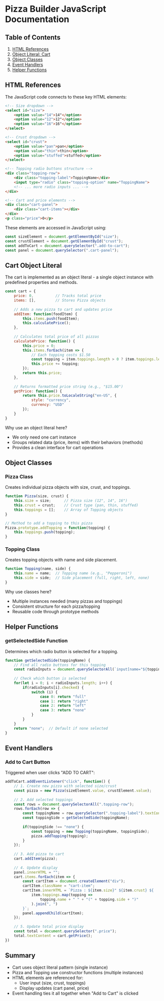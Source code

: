 # Pizza Builder JavaScript Documentation

## Table of Contents
1. [HTML References](#html-references)
2. [Object Literal: Cart](#cart-object-literal)
3. [Object Classes](#object-classes)
4. [Event Handlers](#event-handlers)
5. [Helper Functions](#helper-functions)

## HTML References
The JavaScript code connects to these key HTML elements:

```html
<!-- Size dropdown -->
<select id="size">
    <option value="14">14"</option>
    <option value="12">12"</option>
    <option value="16">16"</option>
</select>

<!-- Crust dropdown -->
<select id="crust">
    <option value="pan">pan</option>
    <option value="thin">thin</option>
    <option value="stuffed">stuffed</option>
</select>

<!-- Topping radio buttons structure -->
<div class="topping-row">
    <div class="topping-label">ToppingName</div>
    <input type="radio" class="topping-option" name="ToppingName">
    <!-- ... more radio inputs ... -->
</div>

<!-- Cart and price elements -->
<div class="cart-panel">
    <div class="cart-items"></div>
</div>
<p class="price">0</p>
```

These elements are accessed in JavaScript using:
```javascript
const sizeElement = document.getElementById("size");
const crustElement = document.getElementById("crust");
const addToCart = document.querySelector(".add-to-cart");
const panel = document.querySelector(".cart-panel");
```

## Cart Object Literal
The cart is implemented as an object literal - a single object instance with predefined properties and methods.

```javascript
const cart = {
    price: 0,          // Tracks total price
    items: [],         // Stores Pizza objects
    
    // Adds a new pizza to cart and updates price
    addItem: function(foodItem) {
        this.items.push(foodItem);
        this.calculatePrice();
    },
    
    // Calculates total price of all pizzas
    calculatePrice: function() {
        this.price = 0;
        this.items.forEach(item => {
            // Each topping costs $1.50
            const topping = item.toppings.length > 0 ? item.toppings.length * 1.5 : 0;
            this.price += topping;
        });
        return this.price;
    },
    
    // Returns formatted price string (e.g., "$15.00")
    getPrice: function() {
        return this.price.toLocaleString("en-US", {
            style: "currency",
            currency: "USD"
        });
    }
}
```

Why use an object literal here?
- We only need one cart instance
- Groups related data (price, items) with their behaviors (methods)
- Provides a clean interface for cart operations

## Object Classes

### Pizza Class
Creates individual pizza objects with size, crust, and toppings.

```javascript
function Pizza(size, crust) {
    this.size = size;      // Pizza size (12", 14", 16")
    this.crust = crust;    // Crust type (pan, thin, stuffed)
    this.toppings = [];    // Array of Topping objects
}

// Method to add a topping to this pizza
Pizza.prototype.addTopping = function(topping) {
    this.toppings.push(topping);
}
```

### Topping Class
Creates topping objects with name and side placement.

```javascript
function Topping(name, side) {
    this.name = name;  // Topping name (e.g., "Pepperoni")
    this.side = side;  // Side placement (full, right, left, none)
}
```

Why use classes here?
- Multiple instances needed (many pizzas and toppings)
- Consistent structure for each pizza/topping
- Reusable code through prototype methods

## Helper Functions

### getSelectedSide Function
Determines which radio button is selected for a topping.

```javascript
function getSelectedSide(toppingName) {
    // Find all radio buttons for this topping
    const radioInputs = document.querySelectorAll(`input[name="${toppingName}"]`);
    
    // Check which button is selected
    for(let i = 0; i < radioInputs.length; i++) {
        if(radioInputs[i].checked) {
            switch (i) {
                case 0: return "full"
                case 1: return "right"
                case 2: return "left"
                case 3: return "none"
            }
        }
    }
    return "none";  // Default if none selected
}
```

## Event Handlers

### Add to Cart Button
Triggered when user clicks "ADD TO CART":

```javascript
addToCart.addEventListener("click", function() {
    // 1. Create new pizza with selected size/crust
    const pizza = new Pizza(sizeElement.value, crustElement.value);
    
    // 2. Add selected toppings
    const rows = document.querySelectorAll(".topping-row");
    rows.forEach(row => {
        const toppingName = row.querySelector(".topping-label").textContent;
        const toppingSide = getSelectedSide(toppingName);
        
        if(toppingSide !== "none") {
            const topping = new Topping(toppingName, toppingSide);
            pizza.addTopping(topping);
        }
    });
    
    // 3. Add pizza to cart
    cart.addItem(pizza);
    
    // 4. Update display
    panel.innerHTML = "";
    cart.items.forEach(item => {
        const cartItem = document.createElement("div");
        cartItem.className = "cart-item";
        cartItem.innerHTML = `Pizza : ${item.size}" ${item.crust} ${
            item.toppings.map(topping => 
                topping.name + " " + "(" + topping.side + ")"
            ).join(", ")
        }`;
        panel.appendChild(cartItem);
    });
    
    // 5. Update total price display
    const total = document.querySelector(".price");
    total.textContent = cart.getPrice();
})
```

## Summary
- Cart uses object literal pattern (single instance)
- Pizza and Topping use constructor functions (multiple instances)
- HTML elements are referenced for:
  - User input (size, crust, toppings)
  - Display updates (cart panel, price)
- Event handling ties it all together when "Add to Cart" is clicked